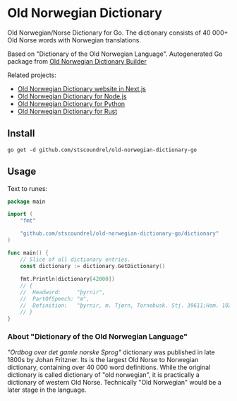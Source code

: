 # Old Norwegian Dictionary

Old Norwegian/Norse Dictionary for Go. The dictionary consists of 40 000+ Old Norse words with Norwegian translations.

Based on "Dictionary of the Old Norwegian Language". Autogenerated Go package from [Old Norwegian Dictionary Builder](https://github.com/stscoundrel/old-norwegian-dictionary-builder)


Related projects:
- [Old Norwegian Dictionary website in Next.js](https://github.com/stscoundrel/old-norwegian-dictionary-next)
- [Old Norwegian Dictionary for Node.js](https://github.com/stscoundrel/old-norwegian-dictionary)
- [Old Norwegian Dictionary for Python](https://github.com/stscoundrel/old-norwegian-dictionary-py)
- [Old Norwegian Dictionary for Rust](https://github.com/stscoundrel/old-norwegian-dictionary-rs)

## Install

`go get -d github.com/stscoundrel/old-norwegian-dictionary-go`

## Usage

Text to runes:
```go
package main

import (
    "fmt"

    "github.com/stscoundrel/old-norwegian-dictionary-go/dictionary"
)

func main() {
    // Slice of all dictionary entries.
    const dictionary := dictionary.GetDictionary()
    
    fmt.Println(dictionary[42000])
    // {
	// 	Headword:     "þyrnir",
	// 	PartOfSpeech: "m",
	// 	Definition:   "þyrnir, m. Tjørn, Tornebusk. Stj. 39611;Hom. 10218; Post. 75034; Klm. 54615;Mar. 3378. 10351.",
	// }
}
```

### About "Dictionary of the Old Norwegian Language"

_"Ordbog over det gamle norske Sprog"_ dictionary was published in late 1800s by Johan Fritzner. Its is the largest Old Norse to Norwegian dictionary, containing over 40 000 word definitions. While the original dictionary is called dictionary of "old norwegian", it is practically a dictionary of western Old Norse. Technically "Old Norwegian" would be a later stage in the language.